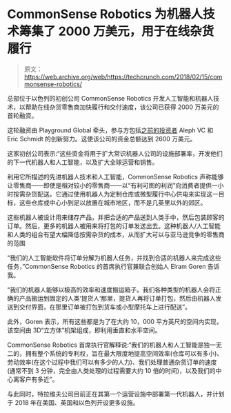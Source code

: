 # CommonSense Robotics 为机器人技术筹集了 2000 万美元，用于在线杂货履行 

> 原文：<https://web.archive.org/web/https://techcrunch.com/2018/02/15/commonsense-robotics/>

总部位于以色列的初创公司 CommonSense Robotics 开发人工智能和机器人技术，以帮助在线杂货零售商加快履行和交付速度，该公司已获得 2000 万美元的首轮融资。

这轮融资由 Playground Global 牵头，参与方包括[之前的投资者](https://web.archive.org/web/20221208213046/https://beta.techcrunch.com/2017/08/01/commonsense-robotics-raises-6m-seed-round-to-make-on-demand-logistics-affordable-for-all-retailers/) Aleph VC 和 Eric Schmidt 的创新努力。这使该公司的资金总额达到 2600 万美元。

这家初创公司表示:“这些资金将用于扩大常识机器人公司的设施部署率，开发他们的下一代机器人和人工智能，以及扩大全球运营和销售。

利用它所描述的先进机器人技术和人工智能，CommonSense Robotics 声称能够让零售商——即使是相对较小的零售商——以“有利可图的利润”向消费者提供一小时按需杂货配送。它通过使用机器人为定制仓库或微型履行中心供电来实现这一目标，这些仓库或中心小到足以放置在城市地区，而不是几英里以外的郊区。

这些机器人被设计用来储存产品，并把合适的产品送到人类手中，然后包装顾客的订单。然后，更多的机器人被用来将打包的订单发送出去。这种机器人/人工智能和人类的组合有望大幅降低按需杂货的成本，从而扩大可以与亚马逊竞争的零售商的范围

“我们的人工智能软件将订单分解为机器人任务，并找到合适的机器人来完成这些任务，”CommonSense Robotics 的首席执行官兼联合创始人 Elram Goren 告诉我。

“我们的机器人能够以极高的效率和速度搬运箱子。我们各种类型的机器人会将正确的产品搬运到固定的人类‘提货人’那里，提货人再将订单打包，然后由机器人发送到交付界面，在那里订单被打包到货车或小型摩托车上进行配送”。

此外，Goren 表示，所有这些都是为了在大约 10，000 平方英尺的空间内实现，该空间由 3D“立方体”机架组成，即利用垂直和水平空间。

CommonSense Robotics 首席执行官解释说:“我们的机器人和人工智能是独一无二的，拥有整个系统的专利权，旨在最大限度地提高空间效率(仓库可以有多小)、劳动效率(在这个过程中我们可以有多少的人力)、我们处理普通杂货订单的速度(通常不到 3 分钟，完全由人类处理的过程需要大约 10 倍的时间)，以及我们的中心离客户有多近”。

与此同时，特拉维夫公司目前正在其第一个运营设施中部署第一代机器人，并计划于 2018 年在美国、英国和以色列开设更多设施。